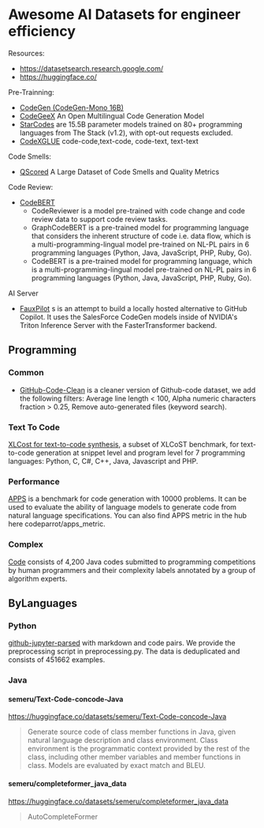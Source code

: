 # Awesome AI Datasets for engineer efficiency

Resources:

- https://datasetsearch.research.google.com/
- https://huggingface.co/

Pre-Trainning:

- [CodeGen (CodeGen-Mono 16B) ](https://huggingface.co/Salesforce/codegen-16B-mono)
- [CodeGeeX](https://github.com/THUDM/CodeGeeX) An Open Multilingual Code Generation Model 
- [StarCodes](https://huggingface.co/blog/starcoder) are 15.5B parameter models trained on 80+ programming languages from The Stack (v1.2), with opt-out requests excluded. 
- [CodeXGLUE](https://github.com/microsoft/CodeXGLUE) code-code,text-code, code-text, text-text

Code Smells:

- [QScored](https://zenodo.org/record/7484812) A Large Dataset of Code Smells and Quality Metrics

Code Review:

- [CodeBERT](https://github.com/microsoft/CodeBERT) 
    - CodeReviewer is a model pre-trained with code change and code review data to support code review tasks.
    - GraphCodeBERT is a pre-trained model for programming language that considers the inherent structure of code i.e. data flow, which is a multi-programming-lingual model pre-trained on NL-PL pairs in 6 programming languages (Python, Java, JavaScript, PHP, Ruby, Go).
    - CodeBERT is a pre-trained model for programming language, which is a multi-programming-lingual model pre-trained on NL-PL pairs in 6 programming languages (Python, Java, JavaScript, PHP, Ruby, Go).

AI Server

- [FauxPilot](https://github.com/fauxpilot/fauxpilot) s is an attempt to build a locally hosted alternative to GitHub Copilot. It uses the SalesForce CodeGen models inside of NVIDIA's Triton Inference Server with the FasterTransformer backend.

## Programming

### Common

- [GitHub-Code-Clean](https://huggingface.co/datasets/codeparrot/github-code-clean) is a cleaner version of Github-code dataset, we add the following filters: Average line length < 100, Alpha numeric characters fraction > 0.25, Remove auto-generated files (keyword search).

### Text To Code

[XLCost for text-to-code synthesis](https://huggingface.co/datasets/codeparrot/xlcost-text-to-code), a subset of XLCoST benchmark, for text-to-code generation at snippet level and program level for 7 programming languages: Python, C, C#, C++, Java, Javascript and PHP.

### Performance

[APPS](https://huggingface.co/datasets/codeparrot/apps) is a benchmark for code generation with 10000 problems. It can be used to evaluate the ability of language models to generate code from natural language specifications. You can also find APPS metric in the hub here codeparrot/apps_metric.

### Complex

[Code](https://huggingface.co/datasets/codeparrot/codecomplex) consists of 4,200 Java codes submitted to programming competitions by human programmers and their complexity labels annotated by a group of algorithm experts.

## ByLanguages

### Python

[github-jupyter-parsed](https://huggingface.co/codeparrot) with markdown and code pairs. We provide the preprocessing script in preprocessing.py. The data is deduplicated and consists of 451662 examples. 

### Java


#### semeru/Text-Code-concode-Java

https://huggingface.co/datasets/semeru/Text-Code-concode-Java

> Generate source code of class member functions in Java, given natural language description and class environment.
> Class environment is the programmatic context provided by the rest of the class, including other member variables and
> member functions in class. Models are evaluated by exact match and BLEU.

#### semeru/completeformer_java_data

https://huggingface.co/datasets/semeru/completeformer_java_data

> AutoCompleteFormer

